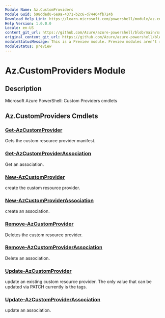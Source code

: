 ```yaml
---
Module Name: Az.CustomProviders
Module Guid: b98dded0-6e9a-4371-b2c6-d74464fb724b
Download Help Link: https://learn.microsoft.com/powershell/module/az.customproviders
Help Version: 1.0.0.0
Locale: en-US
content_git_url: https://github.com/Azure/azure-powershell/blob/main/src/CustomProviders/CustomProviders/help/Az.CustomProviders.md
original_content_git_url: https://github.com/Azure/azure-powershell/blob/main/src/CustomProviders/CustomProviders/help/Az.CustomProviders.md
moduleStatusMessage: This is a Preview module. Preview modules aren't recommended for use in production environments. For more information, see https://aka.ms/azps-refstatus.
moduleStatus: preview
---
```


# Az.CustomProviders Module
## Description
Microsoft Azure PowerShell: Custom Providers cmdlets

## Az.CustomProviders Cmdlets
### [Get-AzCustomProvider](Get-AzCustomProvider.md)
Gets the custom resource provider manifest.

### [Get-AzCustomProviderAssociation](Get-AzCustomProviderAssociation.md)
Get an association.

### [New-AzCustomProvider](New-AzCustomProvider.md)
create the custom resource provider.

### [New-AzCustomProviderAssociation](New-AzCustomProviderAssociation.md)
create an association.

### [Remove-AzCustomProvider](Remove-AzCustomProvider.md)
Deletes the custom resource provider.

### [Remove-AzCustomProviderAssociation](Remove-AzCustomProviderAssociation.md)
Delete an association.

### [Update-AzCustomProvider](Update-AzCustomProvider.md)
update an existing custom resource provider.
The only value that can be updated via PATCH currently is the tags.

### [Update-AzCustomProviderAssociation](Update-AzCustomProviderAssociation.md)
update an association.

